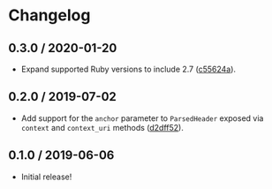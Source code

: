 # Changelog

## 0.3.0 / 2020-01-20

- Expand supported Ruby versions to include 2.7 ([c55624a](https://github.com/jgarber623/link-header-parser-ruby/commit/c55624a)).

## 0.2.0 / 2019-07-02

- Add support for the `anchor` parameter to `ParsedHeader` exposed via `context` and `context_uri` methods ([d2dff52](https://github.com/jgarber623/link-header-parser-ruby/commit/d2dff52)).

## 0.1.0 / 2019-06-06

- Initial release!
